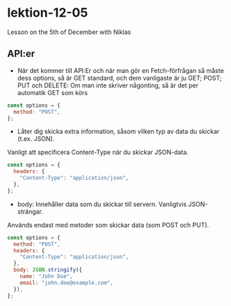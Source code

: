 # lektion-12-05
Lesson on the 5th of December with Niklas

## API:er 
- När det kommer till API:Er och när man gör en Fetch-förfrågan så måste dess options, så är GET standard, och dem vanligaste är ju GET; POST; PUT och DELETE: Om man inte skriver någonting, så är det per automatik GET som körs

```js 
const options = {
  method: "POST",
};
```

 - Låter dig skicka extra information, såsom vilken typ av data du skickar (t.ex. JSON).

Vanligt att specificera Content-Type när du skickar JSON-data.

```js
const options = {
  headers: {
    "Content-Type": "application/json",
  },
};
```

- body: Innehåller data som du skickar till servern. Vanligtvis JSON-strängar.

Används endast med metoder som skickar data (som POST och PUT).

```js
const options = {
  method: "POST",
  headers: {
    "Content-Type": "application/json",
  },
  body: JSON.stringify({
    name: "John Doe",
    email: "john.doe@example.com",
  }),
};
```




